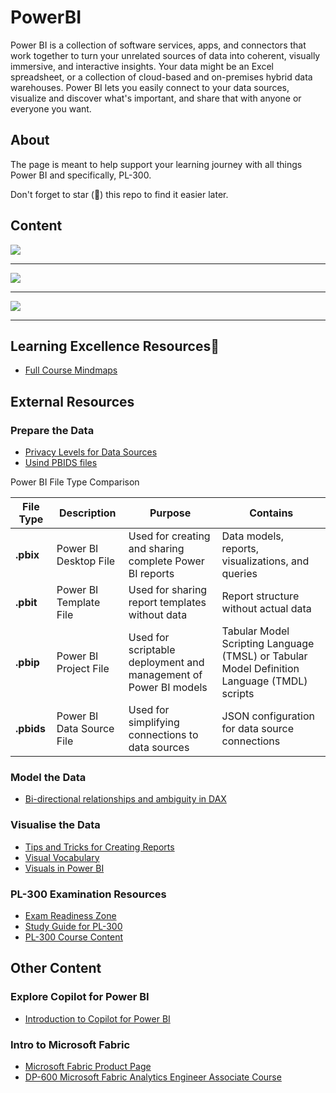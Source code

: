 # PowerBI
Power BI is a collection of software services, apps, and connectors that work together to turn your unrelated sources of data into coherent, visually immersive, and interactive insights. Your data might be an Excel spreadsheet, or a collection of cloud-based and on-premises hybrid data warehouses. Power BI lets you easily connect to your data sources, visualize and discover what's important, and share that with anyone or everyone you want.

## About

The page is meant to help support your learning journey with all things Power BI and specifically, PL-300.

Don't forget to star (🌟) this repo to find it easier later.

## Content


<img src="https://ForTheLoveOfLearning.github.io/PL-300_Day_1.svg">

-------------------------------------


<img src="https://ForTheLoveOfLearning.github.io/PL-300_Day_2.svg">

---------------------------------------


<img src="https://ForTheLoveOfLearning.github.io/PL-300_Day_3.svg">

--------------------------------------




  
## Learning Excellence Resources📒
- [Full Course Mindmaps](https://azurebrainwave.github.io/?id=power-bi-data-analyst-associate-pl-300-mindmaps)

## External Resources

### Prepare the Data
- [Privacy Levels for Data Sources](https://learn.microsoft.com/en-us/power-bi/enterprise/desktop-privacy-levels)
- [Usind PBIDS files](https://learn.microsoft.com/en-us/power-bi/connect-data/desktop-data-sources#use-pbids-files-to-get-data)

Power BI File Type Comparison

| **File Type** | **Description** | **Purpose** | **Contains** |
|---------------|-----------------|-------------|--------------|
| **.pbix**     | Power BI Desktop File | Used for creating and sharing complete Power BI reports | Data models, reports, visualizations, and queries
| **.pbit**     | Power BI Template File | Used for sharing report templates without data | Report structure without actual data
| **.pbip**     | Power BI Project File | Used for scriptable deployment and management of Power BI models | Tabular Model Scripting Language (TMSL) or Tabular Model Definition Language (TMDL) scripts
| **.pbids**    | Power BI Data Source File | Used for simplifying connections to data sources | JSON configuration for data source connections |


### Model the Data
- [Bi-directional relationships and ambiguity in DAX](https://www.sqlbi.com/articles/bidirectional-relationships-and-ambiguity-in-dax/)

### Visualise the Data
- [Tips and Tricks for Creating Reports](https://learn.microsoft.com/en-us/power-bi/create-reports/desktop-tips-and-tricks-for-creating-reports)
- [Visual Vocabulary](https://community.fabric.microsoft.com/t5/Data-Stories-Gallery/bd-p/DataStoriesGallery)
- [Visuals in Power BI](https://learn.microsoft.com/en-us/power-bi/visuals/power-bi-visualization-types-for-reports-and-q-and-a)

### PL-300 Examination Resources
- [Exam Readiness Zone](https://learn.microsoft.com/en-us/shows/exam-readiness-zone/?terms=pl-300)
- [Study Guide for PL-300](https://learn.microsoft.com/en-us/credentials/certifications/resources/study-guides/pl-300)
- [PL-300 Course Content](https://aka.ms/pl300)

## Other Content
### Explore Copilot for Power BI
- [Introduction to Copilot for Power BI](https://learn.microsoft.com/en-us/power-bi/create-reports/copilot-introduction?ns-enrollment-type=Collection&ns-enrollment-id=nq2bdzdox7pr2)

### Intro to Microsoft Fabric
- [Microsoft Fabric Product Page](https://www.microsoft.com/en-us/microsoft-fabric?msockid=186ce81abd2b6726173bfcc9bc29666a)
- [DP-600 Microsoft Fabric Analytics Engineer Associate Course](https://learn.microsoft.com/en-us/training/courses/dp-600t00)


